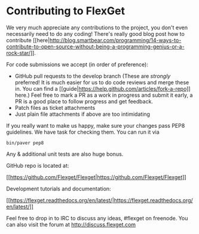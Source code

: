 # Contributing to FlexGet

We very much appreciate any contributions to the project, you don't even necessarily need to do any coding! There's really good blog post how to contribute [[here|http://blog.smartbear.com/programming/14-ways-to-contribute-to-open-source-without-being-a-programming-genius-or-a-rock-star/]].

For code submissions we accept (in order of preference):
* GitHub pull requests to the develop branch (These are *strongly* preferred! It is much easier for us to do code reviews and merge these in. You can find a [[guide|https://help.github.com/articles/fork-a-repo]] here.) Feel free to mark a PR as a work in progress and submit it early, a PR is a good place to follow progress and get feedback.
* Patch files as ticket attachments
* Just plain file attachments if above are too intimidating

If you really want to make us happy, make sure your changes pass PEP8 guidelines. We have task for checking them. You can run it via


    bin/paver pep8


Any & additional unit tests are also huge bonus.

GitHub repo is located at:

[[https://github.com/Flexget/Flexget|https://github.com/Flexget/Flexget]]

Development tutorials and documentation:

[[https://flexget.readthedocs.org/en/latest/|https://flexget.readthedocs.org/en/latest/]]

Feel free to drop in to IRC to discuss any ideas, #flexget on freenode. You can also visit the forum at http://discuss.flexget.com
